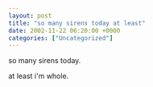 ```yaml
---
layout: post
title: "so many sirens today at least"
date: 2002-11-22 06:20:00 +0000
categories: ["Uncategorized"]
---
```


so many sirens today. 

at least i'm whole.